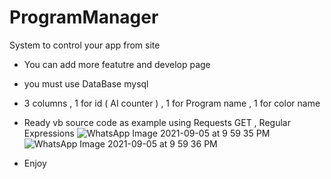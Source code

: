 # ProgramManager
System to control your app from site
- You can add more featutre and develop page
- you must use DataBase mysql 
- 3 columns , 1 for id ( AI counter ) , 1 for Program name , 1 for color name 
- Ready vb source code as example using Requests GET , Regular Expressions 
![WhatsApp Image 2021-09-05 at 9 59 35 PM](https://user-images.githubusercontent.com/77233657/132138394-fa642036-6d67-4fb1-b89a-528ed038d892.jpeg)
![WhatsApp Image 2021-09-05 at 9 59 36 PM](https://user-images.githubusercontent.com/77233657/132138437-867571e7-f630-4813-a85f-6948c2aa3fdf.jpeg)

- Enjoy
